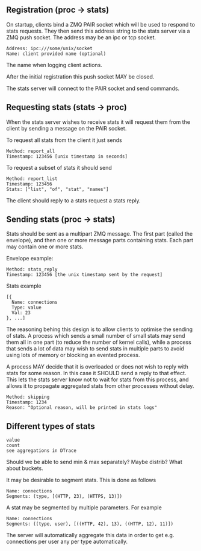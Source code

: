 ## Registration (proc -> stats)

On startup, clients bind a ZMQ PAIR socket which will be used to respond to stats requests. They then send this address string to the stats server via a ZMQ push socket. The address may be an ipc or tcp socket.

    Address: ipc:///some/unix/socket
    Name: client provided name (optional)

The name when logging client actions.

After the initial registration this push socket MAY be closed.

The stats server will connect to the PAIR socket and send commands.

## Requesting stats (stats -> proc)

When the stats server wishes to receive stats it will request them from the client by sending a message on the PAIR socket.

To request all stats from the client it just sends

    Method: report_all
    Timestamp: 123456 [unix timestamp in seconds]

To request a subset of stats it should send

    Method: report_list
    Timestamp: 123456
    Stats: ["list", "of", "stat", "names"]

The client should reply to a stats request a stats reply.

## Sending stats (proc -> stats)

Stats should be sent as a multipart ZMQ message. The first part (called the envelope), and then one or more message parts containing stats. Each part may contain one or more stats.

Envelope example:

    Method: stats_reply
    Timestamp: 123456 [the unix timestamp sent by the request]

Stats example

    [{
      Name: connections
      Type: value
      Val: 23
    }, ...]

The reasoning behing this design is to allow clients to optimise the sending of stats. A process which sends a small number of small stats may send them all in one part (to reduce the number of kernel calls), while a process that sends a lot of data may wish to send stats in multiple parts to avoid using lots of memory or blocking an evented process.

A process MAY decide that it is overloaded or does not wish to reply with stats for some reason. In this case it SHOULD send a reply to that effect. This lets the stats server know not to wait for stats from this process, and allows it to propagate aggregated stats from other processes without delay.

    Method: skipping
    Timestamp: 1234
    Reason: "Optional reason, will be printed in stats logs"

## Different types of stats

    value
    count
    see aggregations in DTrace

Should we be able to send min & max separately? Maybe distrib? What about buckets.

It may be desirable to segment stats. This is done as follows

    Name: connections
    Segments: (type, [(HTTP, 23), (HTTPS, 13)])

A stat may be segmented by multiple parameters. For example

    Name: connections
    Segments: ((type, user), [((HTTP, 42), 13), ((HTTP, 12), 11)])

The server will automatically aggregate this data in order to get e.g. connections per user any per type automatically.

